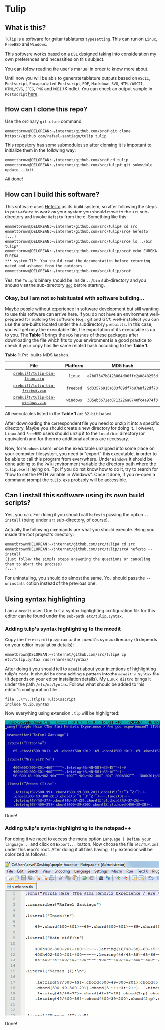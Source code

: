 # Tulip

## What is this?

``Tulip`` is a software for guitar tablatures ``typesetting``. This can run on ``Linux``, ``FreeBSD`` and ``Windows``.

This software works based on a ``DSL`` designed taking into consideration my own preferences and necessities on this subject.

You can follow reading the [user's manual](https://github.com/rafael-santiago/tulip/blob/master/doc/MANUAL.md) in order to know more about.

Until now you will be able to generate tablature outputs based on ``ASCII``, ``Postscript``, ``Encapsulated Postscript``, ``PDF``, ``Markdown``, ``SVG``, ``HTML/ASCII``, ``HTML/SVG``, ``JPEG``, ``PNG`` and ``MOBI`` (Kindle). You can
check an output sample in ``Postscript`` [here](https://github.com/rafael-santiago/tulip/blob/master/etc/tulip-output-sample.gif?raw=true).

## How can I clone this repo?

Use the ordinary ``git-clone`` command:

```
emmettbrown@DELOREAN:~/internet/github.com/src# git clone https://github.com/rafael-santiago/tulip tulip
```

This repository has some submodules so after clonning it is important to initialize them in the following way:

```
emmettbrown@DELOREAN:~/internet/github.com/src# cd tulip
emmettbrown@DELOREAN:~/internet/github.com/src/tulip# git submodule update --init
```

All done!

## How can I build this software?

This software uses [Hefesto](https://github.com/rafael-santiago/hefesto) as its build system, so after following the steps
to put ``Hefesto`` to work on your system you should move to the ``src`` sub-directory and invoke ``Hefesto`` from there.
Something like this:

```
emmmetbrown@DELOREAN:~/internet/github.com/src/tulip# cd src
emmettbrown@DELOREAN:~/internet/github.com/src/tulip/src# hefesto
(...)
emmettbrown@DELOREAN:~/internet/github.com/src/tulip/src# ls ../bin
tulip*
emmettbrown@DELOREAN:~/internet/github.com/src/tulip/src# echo EUREKA
EUREKA
*** system TIP: You should read the documentation before returning naked and ashamed from the outdoors.
emmettbrown@DELOREAN:~/internet/github.com/src/tulip/src# _
```

Yes, the ``Tulip``'s binary should be inside ``../bin`` sub-directory and you should visit the sub-directory [``doc``](https://github.com/rafael-santiago/tulip/tree/master/doc) before
starting.

### Okay, but I am not so habituated with software building...

Maybe people without experience in software development but still wanting to use this software can arrive here. If you do not
have an environment well-prepared for building the software (e.g.: git and GCC well-installed) you can use the pre-builts
located under the subdirectory ``prebuilts``. In this case, you will get only the executable file, the exportation of its
executable is up to you. The **Table 1** brings the ``MD5`` hashes of these packages after downloading the file which
fits to your environment is a good practice to check if your copy has the same related hash according to the **Table 1**.

**Table 1**: Pre-builts MD5 hashes.

|                **File**              |   **Platform**      |                    **MD5 hash**               |
|:------------------------------------:|:-------------------:|:---------------------------------------------:|
| [``prebuilt/tulip-bin-linux.zip``](https://github.com/rafael-santiago/tulip/raw/master/prebuilt/tulip-bin-linux.zip) | ``linux`` | ``a7b87347b8423864d06ffc2a0848255d`` |
| [``prebuilt/tulip-bin-freebsd.zip``](https://github.com/rafael-santiago/tulip/raw/master/prebuilt/tulip-bin-freebsd.zip) | ``freebsd`` | ``9d33576915a633f89df7b87a8f22df70`` |
| [``prebuilt/tulip-bin-windows.zip``](https://github.com/rafael-santiago/tulip/raw/master/prebuilt/tulip-bin-windows.zip) | ``windows`` | ``305eb3672eb0713226a8740fc4a974f3`` |

All executables listed in the **Table 1** are ``32-bit`` based.

After downloading the correspondent file you need to unzip it into a specific directory. Maybe you should create a new directory
for doing it. However, ``Linux`` and ``FreeBSD`` users should unzip it to the ``local/bin`` directory (or equivalent) and for
them no additional actions are necessary.

Now, for ``Windows`` users: once the executable unzipped into some place on your computer filesystem, you need to "export" this
executable, in order to be able to call this program from everywhere. Under ``Windows`` it should be done adding to
the ``PATH`` environment variable the directory path where the ``tulip.exe`` is laying on. Tip: if you do not know
how to do it, try to search for "how to set the PATH variable in Windows". Once it done, if you re-open a command prompt
the ``tulip.exe`` probably will be accessible.

## Can I install this software using its own build scripts?

Yes, you can. For doing it you should call ``hefesto`` passing the option ``--install`` (being under ``src`` sub-directory,
of course).

Actually the following commands are what you should execute. Being you inside the root project's directory:

```
emmetbrown@DELOREAN:~/internet/github.com/src/tulip# cd src
emmetbrown@DELOREAN:~/internet/github.com/src/tulip/src# hefesto --install
(just follow the simple steps answering the questions or canceling them to abort the process)
(...)
```

For uninstalling, you should do almost the same. You should pass the ``--uninstall`` option instead of the previous one.

## Using syntax highlighting

I am a ``mcedit`` user. Due to it a syntax highlighting configuration file for this editor can be found under the
``sub-path etc/tulip.syntax``.

### Adding tulip's syntax highlighting to the mcedit

Copy the file ``etc/tulip.syntax`` to the mcedit's syntax directory (It depends on your editor installation details):

```
emmetbrown@DELOREAN:~/internet/github.com/src/tulip# cp etc/tulip.syntax /usr/share/mc/syntax/
```

After doing it you should tell to ``mcedit`` about your intentions of highlighting tulip's code. It should be done adding
a pattern into the ``mcedit's Syntax`` file (It depends on your editor installation details). My ``Linux distro``
brings it under the path ``/etc/mc/Syntax``. Follows what should be added to this editor's configuration file:

```
file ..\*\\.(tlp)$ Tulip\sscript
include tulip.syntax
```

Now everything using extension ``.tlp`` will be highlighted:

![mcedit-after-before](https://github.com/rafael-santiago/tulip/blob/master/etc/mcedit-high.gif)

Done!

### Adding tulip's syntax highlighting to the notepad++

For doing it we need to access the menu option ``Language | Define your language...`` and click on ``Export...`` button.
Now choose the file ``etc/TLP.xml`` under this repo's root. After doing it all files having ``.tlp`` extension will be
colorized as follows:

![npp-after-before](https://github.com/rafael-santiago/tulip/blob/master/etc/npp-high.gif)

Done!
